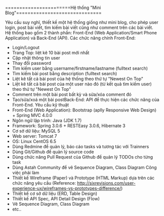 =======================Hệ thống "Mini Blog"==============================

Yêu cầu suy nghĩ, thiết kế một hệ thống giống như mini blog, cho phép user login, post bài viết, tìm kiếm bài viết cũng như comment trên các bài viết.
Hệ thống bao gồm 2 thành phần: Front-End (Web Application/Smart Phone Application) và Back-End (API).
Các chức năng chính
Front-End:
- Login/Logout
- Trang Top: liệt kê 10 bài post mới nhất 
- Cập nhật thông tin user
- Thay đổi password
- Tìm kiếm user bằng username/firstname/lastname (fulltext search)
- Tìm kiếm bài post bằng description (fulltext search)
- Liệt kê tất cả bài post của hệ thống theo thứ tự "Newest On Top" 
- Liệt kê tất cả bài post của một user nào đó (từ kết quả tìm kiếm user) theo thứ tự "Newest On Top" 
- Comment trên một bài post bất kỳ và sửa/xóa comment đó
- Tạo/sửa/xoá một bài postBack-End:
API để thực hiện các chức năng của Front-End.
Yêu cầu kỹ thuật
- Front-End (Web Application): Bootstrap (aplly Responsive Web Design) + Spring MVC 4.0.0
- Ngôn ngữ lập trình: Java (JDK 1.7)
- Framework: Spring 3.0.6 + RESTEasy 3.0.6, Hibernate 3
- Cơ sở dữ liệu: MySQL 5
- Web server: Tomcat 7
- OS: Linux CentOS 6.5
- Dùng Redmine để quản lý, báo cáo tasks và tương tác với Trainners
- Dùng Git/Github để quản lý source code
- Dùng chức năng Pull Request của Github để quản lý TODOs cho từng task
- Dùng Astah Community để vẽ Sequence Diagram, Class Diagram
Công việc phải làm
- Thiết kế Wireframe (Paper) và Prototype (HTML Markup) dựa trên các chức năng yêu cầu
(Reference: http://sixrevisions.com/user-experience-ux/wireframes-vs-prototypes-difference/)
- Thiết kế cơ sở dữ liệu (ERD, Table Design)
- Thiết kế API Spec, API Detail Design (Flow)
- Vẽ Sequence Diagram, Class Diagram
- etc..




